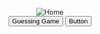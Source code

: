 <!DOCTYPE html>
<html>
<body>

<center>
<img src='https://logos.textgiraffe.com/logos/logo-name/Welcome-designstyle-welcome-m.png' alt='Home' align='middle' class='center'/>
</center>

<center>
<button type = "button" onclick="window.location.href = 'guess.html';">Guessing Game</button>
<button type = 'button' onclick="window.location.href = ';">Button</button>
</center>

</body>
</html>
